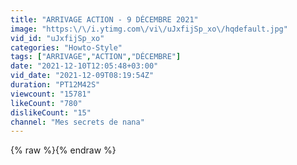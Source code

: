 ```yaml
---
title: "ARRIVAGE ACTION - 9 DÉCEMBRE 2021"
image: "https:\/\/i.ytimg.com\/vi\/uJxfijSp_xo\/hqdefault.jpg"
vid_id: "uJxfijSp_xo"
categories: "Howto-Style"
tags: ["ARRIVAGE","ACTION","DÉCEMBRE"]
date: "2021-12-10T12:05:48+03:00"
vid_date: "2021-12-09T08:19:54Z"
duration: "PT12M42S"
viewcount: "15781"
likeCount: "780"
dislikeCount: "15"
channel: "Mes secrets de nana"
---
```

{% raw %}{% endraw %}
